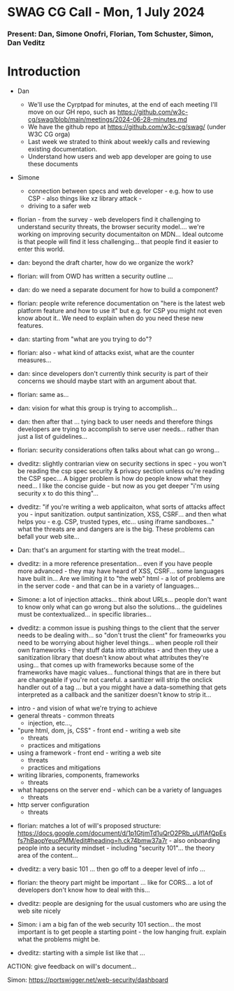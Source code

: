 # SWAG CG Call - Mon, 1 July 2024

### Present: Dan, Simone Onofri, Florian, Tom Schuster, Simon, Dan Veditz


# Introduction

- Dan
  - We'll use the Cyrptpad for minutes, at the end of each meeting I'll move on our GH repo, such as https://github.com/w3c-cg/swag/blob/main/meetings/2024-06-28-minutes.md
  - We have the github repo at https://github.com/w3c-cg/swag/ (under W3C CG orga)
  - Last week we strated to think about weekly calls and reviewing existing documentation.
  - Understand how users and web app developer are going to use these documents
 
  
- Simone
  - connection between specs and web developer - e.g. how to use CSP - also things like xz library attack - 
  - driving to a safer web

  
- florian - from the survey - web developers find it challenging to understand security threats, the browser security model.... we're working on improving security documentaiton on MDN... Ideal outcome is that people will find it less challenging... that people find it easier to enter this world.

- dan: beyond the draft charter, how do we organize the work?

- florian: will from OWD has written a security outline ...

- dan: do we need a separate document for how to build a component?

- florian: people write reference documentation on "here is the latest web platform feature and how to use it" but e.g. for CSP you might not even know about it..  We need to explain when do you need these new features.

- dan: starting from "what are you trying to do"?

- florian: also - what kind of attacks exist, what are the counter measures... 

- dan: since developers don't currently think security is part of their concerns we should maybe start with an argument about that.

- florian: same as... 

- dan: vision for what this group is trying to accomplish...

- dan: then after that ... tying back to user needs and therefore things developers are trying to accomplish to serve user needs...  rather than just a list of guidelines...

- florian: security considerations often talks about what can go wrong...

- dveditz: slightly contrarian view on security sections in spec - you won't be reading the csp spec security & privacy section unless ou're reading the CSP spec... A bigger problem is how do people know what they need...  I like the concise guide - but now as you get deeper "i'm using security x to do this thing"...

- dveditz: "if you're writing a web applicaiton, what sorts of attacks affect you - input sanitization. output santinization, XSS, CSRF... and then what helps you  - e.g. CSP, trusted types, etc... using iframe sandboxes..." what the threats are and dangers are is the big. These problems can befall your web site...

- Dan: that's an argument for starting with the treat model...

- dveditz: in a more reference presentation... even if you have people more advanced - they may have heard of XSS, CSRF... some languages have built in...   Are we limiting it to "the web" html - a lot of problems are in the server code - and that can be in a variety of languages...

- Simone: a lot of injection attacks... think about URLs... people don't want to know only what can go wrong but also the solutions... the guidelines must be contextualized... in specific libraries...

- dveditz: a common issue is pushing things to the client that the server needs to be dealing with...  so "don't trust the client"  for frameowrks you need to be worrying about higher level things... when people roll their own frameworks - they stuff data into attributes - and then they use a sanitization library that doesn't know about what attributes they're using...  that comes up with frameworks because some of the frameworks have magic values... functional things that are in there but are changeable if you're not careful. a sanitizer will strip the onclick handler out of a tag ... but a you migght have a data-something that gets interpreted as a callback and the sanitizer doesn't know to strip it...

* intro - and vision of what we're trying to achieve
* general threats - common threats
  * injection, etc...,
* "pure html, dom, js, CSS" - front end - writing a web site
  * threats
  * practices and mitigations
* using a framework - front end - writing a web site
  * threats
  * practices and mitigations
* writing libraries, components, frameworks
  * threats
* what happens on the server end - which can be a variety of languages
  * threats
* http server configuration
  * threats
  
- florian: matches a lot of will's proposed structure: https://docs.google.com/document/d/1p1GtjmTd1uQrO2PRb_uUflAfQpEsfs7hBaopYeuoPMM/edit#heading=h.ck74bmw37a7r - also onboarding people into a security mindset - including "security 101"... the theory area of the content... 

- dveditz: a very basic 101 ... then go off to a deeper level of info ... 

- florian: the theory part might be important ... like for CORS... a lot of developers don't know how to deal with this...

- dveditz: people are designing for the usual customers who are using the web site nicely 

- Simon: i am a big fan of the web security 101 section... the most important is to get people a starting point - the low hanging fruit.  explain what the problems might be.

- dveditz: starting with a simple list like that ... 

ACTION: give feedback on will's document... 

Simon: https://portswigger.net/web-security/dashboard
